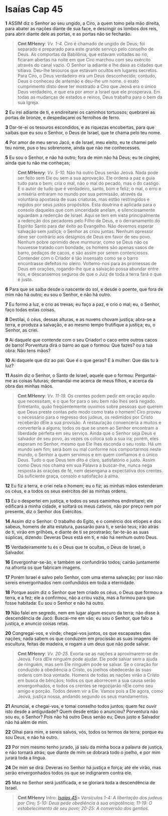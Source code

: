 # Isaías Cap 45

**1** 	ASSIM diz o Senhor ao seu ungido, a Ciro, a quem tomo pela mão direita, para abater as nações diante de sua face, e descingir os lombos dos reis, para abrir diante dele as portas, e as portas não se fecharão.

> **Cmt MHenry**: *Vv. 1-4.* Ciro é chamado de ungido de Deus; foi separado e preparado para este grande serviço pelo conselho de Deus. As comportas da Babilônia, que estavam voltadas ao rio, ficaram abertas na noite em que Ciro marchou com seu exército através do canal vazio. O Senhor ia adiante e lhe dava as cidades que sitiava. Deu-lhe tesouros que estavam ocultos em lugares secretos. Para Ciro, o Deus verdadeiro era um Deus desconhecido; contudo, Deus o conheceu de antemão e deu-lhe um nome. o exato cumprimento disto deve ter mostrado a Ciro que Jeová era o único Deus verdadeiro, e que era por amor a Israel que ele prosperava. Em todas as mudanças de estados e reinos, Deus trabalha para o bem da sua Igreja.

**2** 	Eu irei adiante de ti, e endireitarei os caminhos tortuosos; quebrarei as portas de bronze, e despedaçarei os ferrolhos de ferro.

**3** 	Dar-te-ei os tesouros escondidos, e as riquezas encobertas, para que saibas que eu sou o Senhor, o Deus de Israel, que te chama pelo teu nome.

**4** 	Por amor de meu servo Jacó, e de Israel, meu eleito, eu te chamei pelo teu nome, pus o teu sobrenome, ainda que não me conhecesses.

**5** 	Eu sou o Senhor, e não há outro; fora de mim não há Deus; eu te cingirei, ainda que tu não me conheças;

> **Cmt MHenry**: *Vv. 5-10.* Não há outro Deus senão Jeová. Nada pode ser feito sem Ele ou sem a sua aprovação. Ele ordena a paz e guia tudo para o bem; cria o mal, não o mal do pecado, mas o do castigo. E o autor de tudo que é verdadeiro, santo, bom e feliz; o mal, o erro e a miséria entraram no mundo por sua permissão, através da voluntária apostasia de suas criaturas, mas estão restringidos e regidos por seus justos propósitos. Esta doutrina é aplicada para o consolo daqueles que com sinceridade anelam, e silenciosamente aguardam a redenção de Israel. Aqui se tem em vista principalmente a redenção dos pecadores pelo Filho de Deus, e o derramamento do Espírito Santo para dar êxito ao Evangelho. Não devemos esperar salvação sem justiça; o Senhor as criou juntas. Nenhum opressor deve ser contrário aos desígnios de Deus em favor de seu povo. Nenhum pobre oprimido deve murmurar, como se Deus não os houvesse tratado com bondade, os homens são apenas vasos de barro, pedaços de cacos, e são assim por serem contenciosos. Contender com o Criador é tão insensato como se o barro encontrasse defeitos no oleiro. Voltemo-nos para as promessas de Deus em orações, rogando-lhe que a salvação possa abundar entre nós, e descansemos seguros de que o Juiz de toda a terra fará o que é justo.

**6** 	Para que se saiba desde o nascente do sol, e desde o poente, que fora de mim não há outro; eu sou o Senhor, e não há outro.

**7** 	Eu formo a luz, e crio as trevas; eu faço a paz, e crio o mal; eu, o Senhor, faço todas estas coisas.

**8** 	Destilai, ó céus, dessas alturas, e as nuvens chovam justiça; abra-se a terra, e produza a salvação, e ao mesmo tempo frutifique a justiça; eu, o Senhor, as criei.

**9** 	Ai daquele que contende com o seu Criador! o caco entre outros cacos de barro! Porventura dirá o barro ao que o formou: Que fazes? ou a tua obra: Não tens mãos?

**10** 	Ai daquele que diz ao pai: Que é o que geras? E à mulher: Que dás tu à luz?

**11** 	Assim diz o Senhor, o Santo de Israel, aquele que o formou: Perguntai-me as coisas futuras; demandai-me acerca de meus filhos, e acerca da obra das minhas mãos.

> **Cmt MHenry**: *Vv. 11-19.* Os crentes podem pedir em oração aquilo que necessitam, e o que for para o seu bem não lhes será negado. Entretanto, quão freqüentemente ouvimos sobre pessoas que querem que Deus preste contas pelo modo como trata o homem! Ciro proveu o necessário para o regresso dos judeus, os redimidos por Cristo receberão dEle a sua provisão. A restauração convencería a muitos e convertería a alguns; todos os que se unem ao Senhor encontram a liberdade perfeita em seu serviço. Ainda que o Senhor seja Deus e salvador de seu povo, às vezes os coloca sob a sua ira; porém, eles esperam no Senhor, mesmo que Ele lhes esconda o seu rosto. Há um mundo sem fim; será bom ou mal conforme nos comportarmos neste mundo, o Senhor a quem servimos e em quem confiamos é o único Deus. Tudo o que Deus tem dito é claro, satisfatório e justo. Assim como Deus nos chama em sua Palavra a buscar-lhe, nunca nega resposta às orações de fé, nem desengana a expectativa dos crentes. Dá suficiente graça, consolo e satisfação à alma.

**12** 	Eu fiz a terra, e criei nela o homem; eu o fiz; as minhas mãos estenderam os céus, e a todos os seus exércitos dei as minhas ordens.

**13** 	Eu o despertei em justiça, e todos os seus caminhos endireitarei; ele edificará a minha cidade, e soltará os meus cativos, não por preço nem por presente, diz o Senhor dos Exércitos.

**14** 	Assim diz o Senhor: O trabalho do Egito, e o comércio dos etíopes e dos sabeus, homens de alta estatura, passarão para ti, e serão teus; irão atrás de ti, virão em grilhões, e diante de ti se prostrarão; far-te-ão as suas súplicas, dizendo: Deveras Deus está em ti, e não há nenhum outro Deus.

**15** 	Verdadeiramente tu és o Deus que te ocultas, o Deus de Israel, o Salvador.

**16** 	Envergonhar-se-ão, e também se confundirão todos; cairão juntamente na afronta os que fabricam imagens.

**17** 	Porém Israel é salvo pelo Senhor, com uma eterna salvação; por isso não sereis envergonhados nem confundidos em toda a eternidade.

**18** 	Porque assim diz o Senhor que tem criado os céus, o Deus que formou a terra, e a fez; ele a confirmou, não a criou vazia, mas a formou para que fosse habitada: Eu sou o Senhor e não há outro.

**19** 	Não falei em segredo, nem em lugar algum escuro da terra; não disse à descendência de Jacó: Buscai-me em vão; eu sou o Senhor, que falo a justiça, e anuncio coisas retas.

**20** 	Congregai-vos, e vinde; chegai-vos juntos, os que escapastes das nações; nada sabem os que conduzem em procissão as suas imagens de escultura, feitas de madeira, e rogam a um deus que não pode salvar.

> **Cmt MHenry**: *Vv. 20-25.* Exorta-se as nações a aproximarem-se de Jeová. Fora dEle ninguém pode ajudar. Ele pode salvar sem a ajuda de ninguém, mas sem Ele ninguém pode se salvar. Se o coração for conduzido à obediência a Cristo, os joelhos obedecerão às suas ordens com boa vontade. Homens de todas as nações virão a Cristo em busca de bênçãos; todos os que aborrecem a sua causa serão envergonhados, e todos os crentes se regozijarão nEle como seu amigo e porção. Todos devem vir a Ele. Vamos pois a Ele agora, como Jeová, justiça nossa, andando segundo os seus mandamentos.

**21** 	Anunciai, e chegai-vos, e tomai conselho todos juntos; quem fez ouvir isto desde a antiguidade? Quem desde então o anunciou? Porventura não sou eu, o Senhor? Pois não há outro Deus senão eu; Deus justo e Salvador não há além de mim.

**22** 	Olhai para mim, e sereis salvos, vós, todos os termos da terra; porque eu sou Deus, e não há outro.

**23** 	Por mim mesmo tenho jurado, já saiu da minha boca a palavra de justiça, e não tornará atrás; que diante de mim se dobrará todo o joelho, e por mim jurará toda a língua.

**24** 	De mim se dirá: Deveras no Senhor há justiça e força; até ele virão, mas serão envergonhados todos os que se indignarem contra ele.

**25** 	Mas no Senhor será justificada, e se gloriará toda a descendência de Israel.


> **Cmt MHenry** Intro: *[Isaías 45](../23A-Is/45.md#0)*> *Versículos 1-4: A libertação dos judeus por Ciro; 5-10: Deus pede obediência à sua onipotência; 11-19: O estabelecimento de seu povo; 20-25: A conversão dos gentios.*